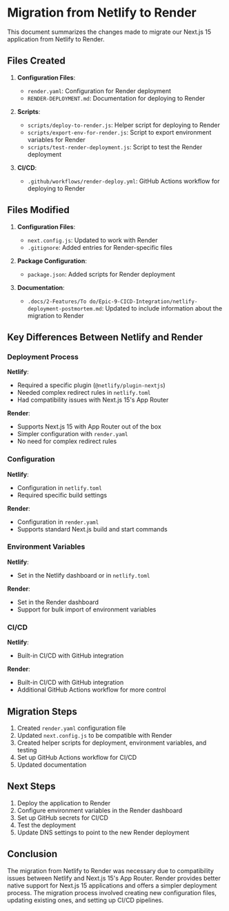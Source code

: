 # Migration from Netlify to Render

This document summarizes the changes made to migrate our Next.js 15 application from Netlify to Render.

## Files Created

1. **Configuration Files**:
   - `render.yaml`: Configuration for Render deployment
   - `RENDER-DEPLOYMENT.md`: Documentation for deploying to Render

2. **Scripts**:
   - `scripts/deploy-to-render.js`: Helper script for deploying to Render
   - `scripts/export-env-for-render.js`: Script to export environment variables for Render
   - `scripts/test-render-deployment.js`: Script to test the Render deployment

3. **CI/CD**:
   - `.github/workflows/render-deploy.yml`: GitHub Actions workflow for deploying to Render

## Files Modified

1. **Configuration Files**:
   - `next.config.js`: Updated to work with Render
   - `.gitignore`: Added entries for Render-specific files

2. **Package Configuration**:
   - `package.json`: Added scripts for Render deployment

3. **Documentation**:
   - `.docs/2-Features/To do/Epic-9-CICD-Integration/netlify-deployment-postmortem.md`: Updated to include information about the migration to Render

## Key Differences Between Netlify and Render

### Deployment Process

**Netlify**:
- Required a specific plugin (`@netlify/plugin-nextjs`)
- Needed complex redirect rules in `netlify.toml`
- Had compatibility issues with Next.js 15's App Router

**Render**:
- Supports Next.js 15 with App Router out of the box
- Simpler configuration with `render.yaml`
- No need for complex redirect rules

### Configuration

**Netlify**:
- Configuration in `netlify.toml`
- Required specific build settings

**Render**:
- Configuration in `render.yaml`
- Supports standard Next.js build and start commands

### Environment Variables

**Netlify**:
- Set in the Netlify dashboard or in `netlify.toml`

**Render**:
- Set in the Render dashboard
- Support for bulk import of environment variables

### CI/CD

**Netlify**:
- Built-in CI/CD with GitHub integration

**Render**:
- Built-in CI/CD with GitHub integration
- Additional GitHub Actions workflow for more control

## Migration Steps

1. Created `render.yaml` configuration file
2. Updated `next.config.js` to be compatible with Render
3. Created helper scripts for deployment, environment variables, and testing
4. Set up GitHub Actions workflow for CI/CD
5. Updated documentation

## Next Steps

1. Deploy the application to Render
2. Configure environment variables in the Render dashboard
3. Set up GitHub secrets for CI/CD
4. Test the deployment
5. Update DNS settings to point to the new Render deployment

## Conclusion

The migration from Netlify to Render was necessary due to compatibility issues between Netlify and Next.js 15's App Router. Render provides better native support for Next.js 15 applications and offers a simpler deployment process. The migration process involved creating new configuration files, updating existing ones, and setting up CI/CD pipelines. 